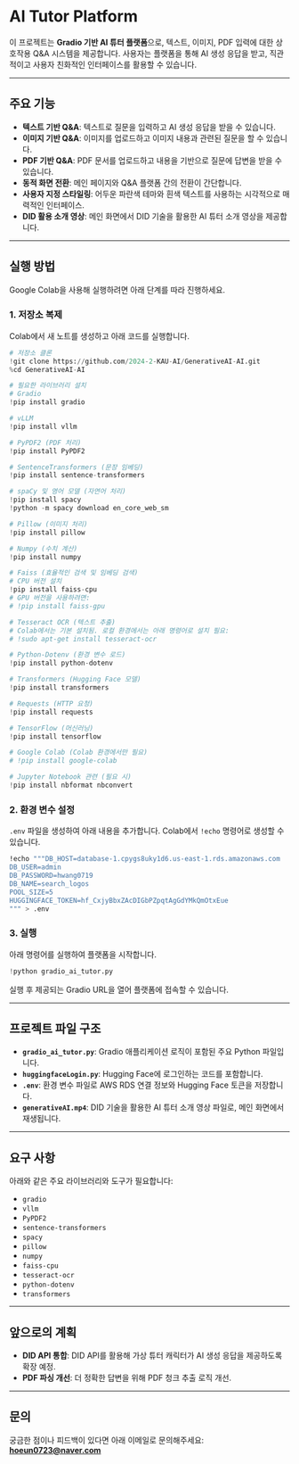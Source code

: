 # AI Tutor Platform

이 프로젝트는 **Gradio 기반 AI 튜터 플랫폼**으로, 텍스트, 이미지, PDF 입력에 대한 상호작용 Q&A 시스템을 제공합니다. 사용자는 플랫폼을 통해 AI 생성 응답을 받고, 직관적이고 사용자 친화적인 인터페이스를 활용할 수 있습니다.

---

## 주요 기능

- **텍스트 기반 Q&A**: 텍스트로 질문을 입력하고 AI 생성 응답을 받을 수 있습니다.
- **이미지 기반 Q&A**: 이미지를 업로드하고 이미지 내용과 관련된 질문을 할 수 있습니다.
- **PDF 기반 Q&A**: PDF 문서를 업로드하고 내용을 기반으로 질문에 답변을 받을 수 있습니다.
- **동적 화면 전환**: 메인 페이지와 Q&A 플랫폼 간의 전환이 간단합니다.
- **사용자 지정 스타일링**: 어두운 파란색 테마와 흰색 텍스트를 사용하는 시각적으로 매력적인 인터페이스.
- **DID 활용 소개 영상**: 메인 화면에서 DID 기술을 활용한 AI 튜터 소개 영상을 제공합니다.

---

## 실행 방법

Google Colab을 사용해 실행하려면 아래 단계를 따라 진행하세요.

### 1. 저장소 복제

Colab에서 새 노트를 생성하고 아래 코드를 실행합니다.

```python
# 저장소 클론
!git clone https://github.com/2024-2-KAU-AI/GenerativeAI-AI.git
%cd GenerativeAI-AI
```

```python
# 필요한 라이브러리 설치
# Gradio
!pip install gradio

# vLLM
!pip install vllm

# PyPDF2 (PDF 처리)
!pip install PyPDF2

# SentenceTransformers (문장 임베딩)
!pip install sentence-transformers

# spaCy 및 영어 모델 (자연어 처리)
!pip install spacy
!python -m spacy download en_core_web_sm

# Pillow (이미지 처리)
!pip install pillow

# Numpy (수치 계산)
!pip install numpy

# Faiss (효율적인 검색 및 임베딩 검색)
# CPU 버전 설치
!pip install faiss-cpu
# GPU 버전을 사용하려면:
# !pip install faiss-gpu

# Tesseract OCR (텍스트 추출)
# Colab에서는 기본 설치됨. 로컬 환경에서는 아래 명령어로 설치 필요:
# !sudo apt-get install tesseract-ocr

# Python-Dotenv (환경 변수 로드)
!pip install python-dotenv

# Transformers (Hugging Face 모델)
!pip install transformers

# Requests (HTTP 요청)
!pip install requests

# TensorFlow (머신러닝)
!pip install tensorflow

# Google Colab (Colab 환경에서만 필요)
# !pip install google-colab

# Jupyter Notebook 관련 (필요 시)
!pip install nbformat nbconvert

```

### 2. 환경 변수 설정

`.env` 파일을 생성하여 아래 내용을 추가합니다. Colab에서 `!echo` 명령어로 생성할 수 있습니다.

```bash
!echo """DB_HOST=database-1.cpygs8uky1d6.us-east-1.rds.amazonaws.com
DB_USER=admin
DB_PASSWORD=hwang0719
DB_NAME=search_logos
POOL_SIZE=5
HUGGINGFACE_TOKEN=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
""" > .env

```

### 3. 실행

아래 명령어를 실행하여 플랫폼을 시작합니다.

```python
!python gradio_ai_tutor.py
```

실행 후 제공되는 Gradio URL을 열어 플랫폼에 접속할 수 있습니다.

---

## 프로젝트 파일 구조

- **`gradio_ai_tutor.py`**: Gradio 애플리케이션 로직이 포함된 주요 Python 파일입니다.
- **`huggingfaceLogin.py`**: Hugging Face에 로그인하는 코드를 포함합니다.
- **`.env`**: 환경 변수 파일로 AWS RDS 연결 정보와 Hugging Face 토큰을 저장합니다.
- **`generativeAI.mp4`**: DID 기술을 활용한 AI 튜터 소개 영상 파일로, 메인 화면에서 재생됩니다.

---

## 요구 사항

아래와 같은 주요 라이브러리와 도구가 필요합니다:

- `gradio`
- `vllm`
- `PyPDF2`
- `sentence-transformers`
- `spacy`
- `pillow`
- `numpy`
- `faiss-cpu`
- `tesseract-ocr`
- `python-dotenv`
- `transformers`

---

## 앞으로의 계획

- **DID API 통합**: DID API를 활용해 가상 튜터 캐릭터가 AI 생성 응답을 제공하도록 확장 예정.
- **PDF 파싱 개선**: 더 정확한 답변을 위해 PDF 청크 추출 로직 개선.

---

## 문의

궁금한 점이나 피드백이 있다면 아래 이메일로 문의해주세요:
**hoeun0723@naver.com**